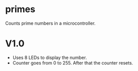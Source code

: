 # primes
Counts prime numbers in a microcontroller.

# V1.0 
  - Uses 8 LEDs to display the number.
  - Counter goes from 0 to 255. After that the counter resets.

